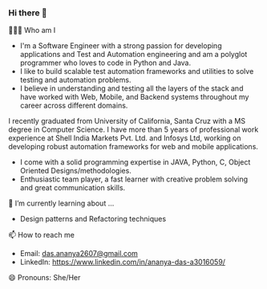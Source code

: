 ### Hi there 👋

👨🏻‍💻 Who am I

* I'm a Software Engineer with a strong passion for developing applications and Test and Automation engineering and am a polyglot programmer who loves to code in Python and Java.
* I like to build scalable test automation frameworks and utilities to solve testing and automation problems.
* I believe in understanding and testing all the layers of the stack and have worked with Web, Mobile, and Backend systems throughout my career across different domains.

I recently graduated from University of California, Santa Cruz with a MS degree in Computer Science. I have more than 5 years of professional work experience at Shell India Markets Pvt. Ltd. and Infosys Ltd, working on developing robust automation frameworks for web and mobile applications.

* I come with a solid programming expertise in JAVA, Python, C, Object Oriented Designs/methodologies. 
* Enthusiastic team player, a fast learner with creative problem solving and great communication skills.

🌱 I’m currently learning about ...

* Design patterns and Refactoring techniques

📫 How to reach me
* Email: das.ananya2607@gmail.com
* LinkedIn: https://www.linkedin.com/in/ananya-das-a3016059/

😄 Pronouns:
She/Her



<!--
**ananyadas2607/ananyadas2607** is a ✨ _special_ ✨ repository because its `README.md` (this file) appears on your GitHub profile.

Here are some ideas to get you started:

- 🔭 I’m currently working on ...
- 🌱 I’m currently learning ...
- 👯 I’m looking to collaborate on ...
- 🤔 I’m looking for help with ...
- 💬 Ask me about ...
- 📫 How to reach me: ...
- 😄 Pronouns: ...
- ⚡ Fun fact: ...
-->
